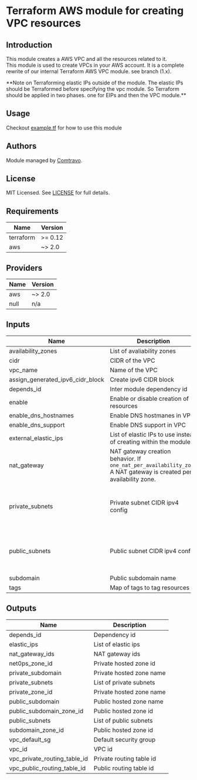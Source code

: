 # Terraform AWS module for creating VPC resources

## Introduction

This module creates a AWS VPC and all the resources related to it.  
This module is used to create VPCs in your AWS account. It is a complete rewrite of our internal Terraform AWS VPC module. see branch (1.x).

\*\*Note on Terraforming elastic IPs outside of the module. The elastic IPs should be Terraformed before specifying the vpc module. So Terraform should be applied in two phases. one for EIPs and then the VPC module.\*\*

## Usage  
Checkout [example.tf](./examples/example.tf) for how to use this module

## Authors

Module managed by [Comtravo](https://github.com/comtravo).

## License

MIT Licensed. See [LICENSE](LICENSE) for full details.

## Requirements

| Name | Version |
|------|---------|
| terraform | >= 0.12 |
| aws | ~> 2.0 |

## Providers

| Name | Version |
|------|---------|
| aws | ~> 2.0 |
| null | n/a |

## Inputs

| Name | Description | Type | Default | Required |
|------|-------------|------|---------|:--------:|
| availability\_zones | List of avaliability zones | `list(string)` | n/a | yes |
| cidr | CIDR of the VPC | `string` | n/a | yes |
| vpc\_name | Name of the VPC | `string` | n/a | yes |
| assign\_generated\_ipv6\_cidr\_block | Create ipv6 CIDR block | `bool` | `true` | no |
| depends\_id | Inter module dependency id | `string` | `""` | no |
| enable | Enable or disable creation of resources | `bool` | `true` | no |
| enable\_dns\_hostnames | Enable DNS hostmanes in VPC | `bool` | `true` | no |
| enable\_dns\_support | Enable DNS support in VPC | `bool` | `true` | no |
| external\_elastic\_ips | List of elastic IPs to use instead of creating within the module | `list(string)` | `[]` | no |
| nat\_gateway | NAT gateway creation behavior. If `one_nat_per_availability_zone` A NAT gateway is created per availability zone. | <pre>object({<br>    behavior = string<br>  })</pre> | <pre>{<br>  "behavior": "one_nat_per_vpc"<br>}</pre> | no |
| private\_subnets | Private subnet CIDR ipv4 config | <pre>object({<br>    number_of_subnets = number<br>    newbits           = number<br>    netnum_offset     = number<br>  })</pre> | <pre>{<br>  "netnum_offset": 0,<br>  "newbits": 8,<br>  "number_of_subnets": 3<br>}</pre> | no |
| public\_subnets | Public subnet CIDR ipv4 config | <pre>object({<br>    number_of_subnets = number<br>    newbits           = number<br>    netnum_offset     = number<br>  })</pre> | <pre>{<br>  "netnum_offset": 100,<br>  "newbits": 8,<br>  "number_of_subnets": 3<br>}</pre> | no |
| subdomain | Public subdomain name | `string` | `""` | no |
| tags | Map of tags to tag resources | `map` | `{}` | no |

## Outputs

| Name | Description |
|------|-------------|
| depends\_id | Dependency id |
| elastic\_ips | List of elastic ips |
| nat\_gateway\_ids | NAT gateway ids |
| net0ps\_zone\_id | Private hosted zone id |
| private\_subdomain | Private hosted zone name |
| private\_subnets | List of private subnets |
| private\_zone\_id | Private hosted zone name |
| public\_subdomain | Public hosted zone name |
| public\_subdomain\_zone\_id | Public hosted zone id |
| public\_subnets | List of public subnets |
| subdomain\_zone\_id | Public hosted zone id |
| vpc\_default\_sg | Default security group |
| vpc\_id | VPC id |
| vpc\_private\_routing\_table\_id | Private routing table id |
| vpc\_public\_routing\_table\_id | Public routing table id |

